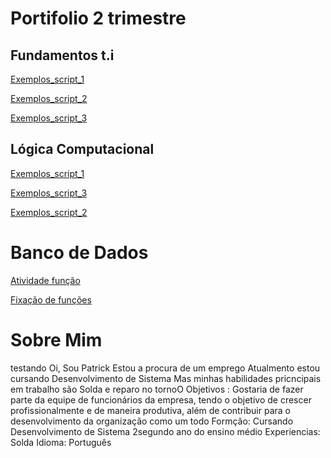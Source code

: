 # Portifolio 2 trimestre
## Fundamentos t.i
[Exemplos_script_1](fundamentosti/avaliaçaopratica)


[Exemplos_script_2](/avaliacao13)



[Exemplos_script_3](/provati.sh)
## Lógica Computacional
[Exemplos_script_1](logicacomputacional/exmplos.java)

[Exemplos_script_3](/portifolio2b)

[Exemplos_script_2](/portifolio2b.java)

# Banco de Dados

[Atividade função](https://github.com/Patrickcovre/Patrickcovre/blob/main/Banco%20de%20Dados/Atividade%20funções.sql)

[Fixação de funções](https://github.com/Patrickcovre/Patrickcovre/blob/main/Banco%20de%20Dados/Atividade%20de%20fixação%20Funções)


# Sobre Mim


testando Oi, Sou Patrick
Estou a procura de um emprego
Atualmento estou cursando Desenvolvimento de Sistema
Mas minhas habilidades pricncipais em trabalho são Solda e reparo no tornoO
Objetivos :
Gostaria de fazer parte da equipe de funcionários da empresa, tendo o objetivo de crescer profissionalmente e de maneira produtiva, além de contribuir para o desenvolvimento da organização como um todo
Formção:
Cursando Desenvolvimento de Sistema
2segundo ano do ensino médio
Experiencias:
Solda
Idioma:
Português
